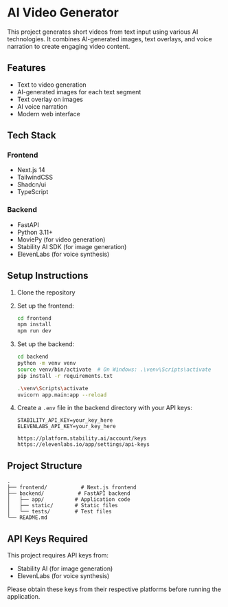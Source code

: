 # AI Video Generator

This project generates short videos from text input using various AI technologies. It combines AI-generated images, text overlays, and voice narration to create engaging video content.

## Features

- Text to video generation
- AI-generated images for each text segment
- Text overlay on images
- AI voice narration
- Modern web interface

## Tech Stack

### Frontend
- Next.js 14
- TailwindCSS
- Shadcn/ui
- TypeScript

### Backend
- FastAPI
- Python 3.11+
- MoviePy (for video generation)
- Stability AI SDK (for image generation)
- ElevenLabs (for voice synthesis)

## Setup Instructions

1. Clone the repository
2. Set up the frontend:
   ```bash
   cd frontend
   npm install
   npm run dev
   ```

3. Set up the backend:
   ```bash
   cd backend
   python -m venv venv
   source venv/bin/activate  # On Windows: .\venv\Scripts\activate
   pip install -r requirements.txt

   .\venv\Scripts\activate
   uvicorn app.main:app --reload
   ```

4. Create a `.env` file in the backend directory with your API keys:
   ```
   STABILITY_API_KEY=your_key_here
   ELEVENLABS_API_KEY=your_key_here

   https://platform.stability.ai/account/keys
   https://elevenlabs.io/app/settings/api-keys
   ```

## Project Structure

```
.
├── frontend/           # Next.js frontend
├── backend/           # FastAPI backend
│   ├── app/          # Application code
│   ├── static/       # Static files
│   └── tests/        # Test files
└── README.md
```

## API Keys Required

This project requires API keys from:
- Stability AI (for image generation)
- ElevenLabs (for voice synthesis)

Please obtain these keys from their respective platforms before running the application. 